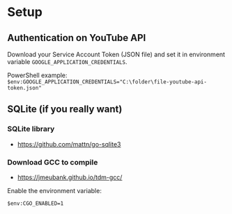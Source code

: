 # Setup

## Authentication on YouTube API

Download your Service Account Token (JSON file) and set it in environment variable `GOOGLE_APPLICATION_CREDENTIALS`.

PowerShell example:
`$env:GOOGLE_APPLICATION_CREDENTIALS="C:\folder\file-youtube-api-token.json"`

## SQLite (if you really want)

### SQLite library
* https://github.com/mattn/go-sqlite3

### Download GCC to compile

* https://jmeubank.github.io/tdm-gcc/
 
Enable the environment variable:

`$env:CGO_ENABLED=1`
